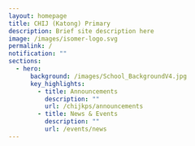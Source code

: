 ```yaml
---
layout: homepage
title: CHIJ (Katong) Primary
description: Brief site description here
image: /images/isomer-logo.svg
permalink: /
notification: ""
sections:
  - hero:
      background: /images/School_BackgroundV4.jpg
      key_highlights:
        - title: Announcements
          description: ""
          url: /chijkps/announcements
        - title: News & Events
          description: ""
          url: /events/news
---
```

